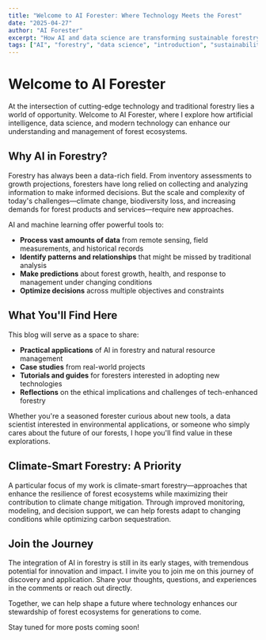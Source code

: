 ```yaml
---
title: "Welcome to AI Forester: Where Technology Meets the Forest"
date: "2025-04-27"
author: "AI Forester"
excerpt: "How AI and data science are transforming sustainable forestry practices and creating new opportunities for ecosystem management."
tags: ["AI", "forestry", "data science", "introduction", "sustainability"]
---
```


# Welcome to AI Forester

At the intersection of cutting-edge technology and traditional forestry lies a world of opportunity. Welcome to AI Forester, where I explore how artificial intelligence, data science, and modern technology can enhance our understanding and management of forest ecosystems.

## Why AI in Forestry?

Forestry has always been a data-rich field. From inventory assessments to growth projections, foresters have long relied on collecting and analyzing information to make informed decisions. But the scale and complexity of today's challenges—climate change, biodiversity loss, and increasing demands for forest products and services—require new approaches.

AI and machine learning offer powerful tools to:

- **Process vast amounts of data** from remote sensing, field measurements, and historical records
- **Identify patterns and relationships** that might be missed by traditional analysis
- **Make predictions** about forest growth, health, and response to management under changing conditions
- **Optimize decisions** across multiple objectives and constraints

## What You'll Find Here

This blog will serve as a space to share:

- **Practical applications** of AI in forestry and natural resource management
- **Case studies** from real-world projects
- **Tutorials and guides** for foresters interested in adopting new technologies
- **Reflections** on the ethical implications and challenges of tech-enhanced forestry

Whether you're a seasoned forester curious about new tools, a data scientist interested in environmental applications, or someone who simply cares about the future of our forests, I hope you'll find value in these explorations.

## Climate-Smart Forestry: A Priority

A particular focus of my work is climate-smart forestry—approaches that enhance the resilience of forest ecosystems while maximizing their contribution to climate change mitigation. Through improved monitoring, modeling, and decision support, we can help forests adapt to changing conditions while optimizing carbon sequestration.

## Join the Journey

The integration of AI in forestry is still in its early stages, with tremendous potential for innovation and impact. I invite you to join me on this journey of discovery and application. Share your thoughts, questions, and experiences in the comments or reach out directly.

Together, we can help shape a future where technology enhances our stewardship of forest ecosystems for generations to come.

Stay tuned for more posts coming soon!

